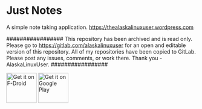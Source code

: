 # Just Notes
A simple note taking application. https://thealaskalinuxuser.wordpress.com


#################
This repository has been archived and is read only. Please go to https://gitlab.com/alaskalinuxuser for an open and editable version of this repository. All of my repositories have been copied to GitLab. Please post any issues, comments, or work there. Thank you - AlaskaLinuxUser.
#################

<a href="https://f-droid.org/packages/com.alaskalinuxuser.justnotes/" target="_blank">
<img src="https://f-droid.org/badge/get-it-on.png" alt="Get it on F-Droid" height="80"/></a>
<a href="https://play.google.com/store/apps/details?id=com.alaskalinuxuser.justnotes" target="_blank">
<img src="https://play.google.com/intl/en_us/badges/images/generic/en-play-badge.png" alt="Get it on Google Play" height="80"/></a>
